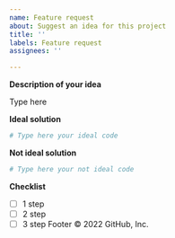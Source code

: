 ```yaml
---
name: Feature request
about: Suggest an idea for this project
title: ''
labels: Feature request
assignees: ''

---
```


**Description of your idea**

Type here

**Ideal solution**
```python
# Type here your ideal code
```
**Not ideal solution**
```python
# Type here your not ideal code
```
**Checklist**
- [ ] 1 step
- [ ] 2 step
- [ ] 3 step
Footer
© 2022 GitHub, Inc.